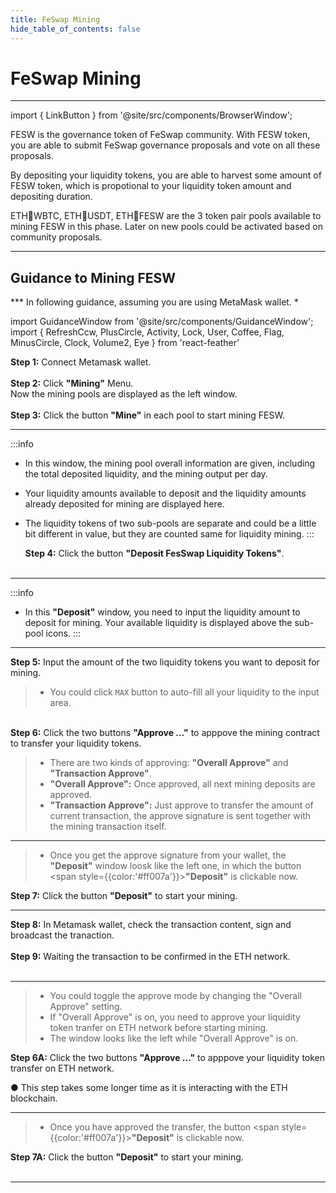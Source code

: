 ```yaml
---
title: FeSwap Mining
hide_table_of_contents: false
---
```


<div  style={{ color: "#00A4B8",}}>
  <h1> FeSwap Mining </h1>
</div>

_____________

import { LinkButton } from '@site/src/components/BrowserWindow';

FESW is the governance token of FeSwap community. With FESW token, you are able to submit FeSwap governance proposals and vote on all these proposals. <br/> 

By depositing your liquidity tokens, you are able to harvest some amount of FESW token, which is propotional to your liquidity token amount and depositing duration. <br/> 

ETH🔗WBTC, ETH🔗USDT, ETH🔗FESW are the 3 token pair pools available to mining FESW in this phase. Later on new pools could be activated based on community proposals.

<LinkButton url="https://app.feswap.io/#/fesw" link="Start to Mining FESW ↗" />

<div style={{height:'60px'}}/>

_________________

## <span className="title"> Guidance to Mining FESW </span>
*** In following guidance, assuming you are using MetaMask wallet. *

import GuidanceWindow from '@site/src/components/GuidanceWindow';
import { RefreshCcw, PlusCircle, Activity, Lock, User, Coffee, Flag, MinusCircle, Clock, Volume2, Eye } from 'react-feather'

<GuidanceWindow imageUrl="img/Guidance/Mining/Mining01.png">
  <span>
    <strong>Step 1:</strong> Connect Metamask wallet. <br/><br/>
    <strong>Step 2:</strong> Click <strong>"Mining"</strong> Menu.<br/>
    Now the mining pools are displayed as the left window.  <br/><br/>
    <strong>Step 3:</strong> Click the button <span style={{color:'#ff007a'}}><strong>"Mine"</strong></span> in each pool to start mining FESW.
  </span>  
</GuidanceWindow>

______________

<GuidanceWindow imageUrl="img/Guidance/Mining/Mining02.png">

:::info
- In this window, the mining pool overall information are given, including the total deposited liquidity, and the mining output per day.
- Your liquidity amounts available to deposit and the liquidity amounts already deposited for mining are displayed here.
- The liquidity tokens of two sub-pools are separate and could be a little bit different in value, but they are counted same for liquidity mining. 
::: 

  <span>
    <strong>Step 4:</strong> Click the button <span style={{color:'#ff007a'}}><strong>"Deposit FesSwap Liquidity Tokens"</strong></span>.<br/><br/>
  </span>  
</GuidanceWindow>

_____________________

<GuidanceWindow imageUrl="img/Guidance/Mining/Mining03.png">

:::info
- In this <strong>"Deposit"</strong> window, you need to input the liquidity amount to deposit for mining. Your available liquidity is displayed above the sub-pool icons.
::: 

</GuidanceWindow>

_____________________

<GuidanceWindow imageUrl="img/Guidance/Mining/Mining04.png">
  <span>
    <strong>Step 5:</strong> Input the amount of the two liquidity tokens you want to deposit for mining. <br/>
  </span> 

> - You could click `MAX` button to auto-fill all your liquidity to the input area. <br/>

  <span>
    <br/>
    <strong>Step 6:</strong> Click the two buttons <span style={{color:'#ff007a'}}><strong>"Approve ..."</strong></span> to
    apppove the mining contract to transfer your liquidity tokens.
  </span> 

> - There are two kinds of approving: <strong>"Overall Approve"</strong> and <strong>"Transaction Approve"</strong>. <br/>
> - <strong>"Overall Approve":</strong> Once approved, all next mining deposits are approved.<br/>
> - <strong>"Transaction Approve":</strong> Just approve to transfer the amount of current transaction, the approve signature is sent together with the mining transaction itself.

</GuidanceWindow>

______________________________

<GuidanceWindow imageUrl="img/Guidance/Mining/Mining05.png">

> - Once you get the approve signature from your wallet, the <strong>"Deposit"</strong> window loosk like the left one, in which the button <span style={{color:'#ff007a'}}><strong>"Deposit"</strong></span> is clickable now.

  <span>
    <strong>Step 7:</strong> Click the button <span style={{color:'#ff007a'}}><strong>"Deposit"</strong></span> to start your mining.
  </span>  
</GuidanceWindow>

______________________________

<GuidanceWindow imageUrl="img/Guidance/Mining/Mining06.png">
  <span>
    <strong>Step 8:</strong> In Metamask wallet, check the transaction content, sign and broadcast the tranaction.<br/><br/>
    <strong>Step 9:</strong> Waiting the transaction to be confirmed in the ETH network.<br/><br/>
  </span>  
</GuidanceWindow>

______________________________

<GuidanceWindow imageUrl="img/Guidance/Mining/Mining07.png">

> - You could toggle the approve mode by changing the "Overall Approve" setting. <br/>
> - If "Overall Approve" is on, you need to approve your liquidity token tranfer on ETH network before starting mining.<br/>
> - The window looks like the left while "Overall Approve" is on.<br/>

  <span>
    <strong>Step 6A:</strong> Click the two buttons <span style={{color:'#ff007a'}}><strong>"Approve ..."</strong></span> to
    apppove your liquidity token transfer on ETH network. <br/>
    <p style={{paddingLeft:'1em'}}> ● This step takes some longer time as it is interacting with the ETH blockchain.</p>
  </span>  

</GuidanceWindow>

______________________________

<GuidanceWindow imageUrl="img/Guidance/Mining/Mining08.png">

> - Once you have approved the transfer, the button <span style={{color:'#ff007a'}}><strong>"Deposit"</strong></span> is clickable now.

  <span>
    <strong>Step 7A:</strong> Click the button <span style={{color:'#ff007a'}}><strong>"Deposit"</strong></span> to start your mining.<br/><br/>
  </span>  

</GuidanceWindow>

______________________________


